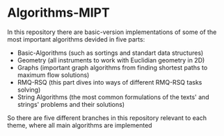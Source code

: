 # Algorithms-MIPT
In this repository there are basic-version implementations of some of the most important algorithms devided in five parts:
* Basic-Algorithms (such as sortings and standart data structures)
* Geometry (all instruments to work with Euclidian geometry in 2D)
* Graphs (important graph algorithms from finding shortest paths to maximum flow solutions)
* RMQ-RSQ (this part dives into ways of different RMQ-RSQ tasks solving)
* String Algorithms (the most common formulations of the texts' and strings' problems and their solutions)

So there are five different branches in this repository relevant to each theme, where all main algorithms are implemented
